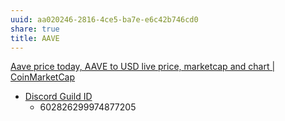 ```yaml
---
uuid: aa020246-2816-4ce5-ba7e-e6c42b746cd0
share: true
title: AAVE
---
```

[Aave price today, AAVE to USD live price, marketcap and chart | CoinMarketCap](https://coinmarketcap.com/currencies/aave/)

* [Discord Guild ID](/c4b951a8-56e0-45fe-baa6-0d7441b7cdff)
	* 602826299974877205